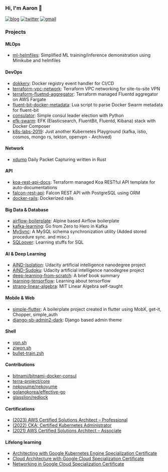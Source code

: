 ### Hi, I'm Aaron 👋
<!-- ![Matrix SVG](https://raw.githubusercontent.com/rodrigograca31/rodrigograca31/master/matrix.svg) -->
[![blog](https://img.shields.io/badge/blog-040d04?style=for-the-badge&logo=github)](https://ziwon.github.io)
[![twitter](https://img.shields.io/badge/twitter-%230077B5.svg?style=for-the-badge&logo=twitter&logoColor=white)](https://twitter.com/pilcloud)
[![gmail](https://img.shields.io/badge/gmail-D14836?style=for-the-badge&logo=gmail&logoColor=white)](mailto:yngpil.yoon@gmail.com)

### Projects
#### MLOps 
 - [ml-helmfiles](https://github.com/ziwon/ml-helmfiles): Simplified ML training/inference demonstration using Minikube and helmfiles
   
#### DevOps
 - [dokkery](https://github.com/ziwon/dokkery): Docker registry event handler for CI/CD
 - [terraform-vpc-network](https://github.com/ziwon/terraform-vpc-network): Terraform VPC networking for site-to-site VPN
 - [terraform-fluetnd-aggregator](https://github.com/ziwon/terraform-fluentd-aggregator): Terraform managed Fluentd aggregator on AWS Fargate
 - [fluent-bit-docker-metadata](https://github.com/ziwon/fluent-bit-docker-metadata): Lua script to parse Docker Swarm metadata for fluent-bit
 - [consulator](https://github.com/ziwon/consulator): Simple consul leader election with Python
 - [efk-swarm](https://github.com/ziwon/efk-swarm): EFK (Elasticsearch, FluentBit, Fluentd, Kibana) stack with Docker Composer
 - [k8s-labs-2019](https://github.com/ziwon/k8s-labs-2019): Just another Kubernetes Playground (kafka, istio, cosmos, mongo rs, tekton, openvpn - Archived)

#### Network
 - [xdump](https://github.com/ziwon/xdump) Daily Packet Capturing written in Rust

#### API 
 - [koa-rest-api-docs](https://github.com/ziwon/koa-rest-api-docs): Terraform managed Koa RESTful API template for auto-documentations
 - [falcon-rest-api](https://github.com/ziwon/falcon-rest-api): Falcon REST API with PostgreSQL using ORM
 - [docker-rails](https://github.com/ziwon/docker-rails): Dockerized rails
 
#### Big Data & Database
 - [airflow-boilerplate](https://github.com/ziwon/airflow-boilerplate): Alpine based Airflow boilerplate
 - [kafka-learning](https://github.com/ziwon/kafka-learning): Go from Zero to Hero in Kafka
 - [MySync](https://github.com/ziwon/MySync/commits/master): A MySQL schema synchronization utility (Added stored procedure sync. and misc.)
 - [SQLoover](https://github.com/ziwon/SQLoover): Learning stuffs for SQL
 
#### AI & Deep Learning
 - [AIND-Isolation](https://github.com/ziwon/AIND-Isolation): Udacity artificial intelligence nanodegree project
 - [AIND-Sudoku](https://github.com/ziwon/AIND-Sudoku): Udacity artificial intelligence nanodegree project
 - [deep-learning-from-scratch](https://github.com/ziwon/deep-learning-from-scratch): A brief book summary
 - [learning-tensorflow](https://github.com/ziwon/learning-tensorflow): Learning about tensorflow
 - [strang-linear-algebra](https://github.com/ziwon/strang-linear-algebra): MIT Linear Algebra self-taught
 
#### Mobile & Web
 - [simple-flutter](https://github.com/curebear/simple-flutter): A boilerplate project created in flutter using MobX, get-it, Chopper, simple_auth
 - [django-sb-admin2-dark](https://github.com/ziwon/django-sb-admin2-dark): Django based admin theme

#### Shell
 - [vpn.sh](https://gist.github.com/ziwon/f0e5bf4ee3c9b7e199ac2fd52939ba12)
 - [ziwon.sh](https://github.com/ziwon/ziwon.sh)
 - [bullet-train.zsh](https://github.com/ziwon/bullet-train.zsh)
 
#### Contributions
 - [bitnami/bitnami-docker-consul](https://github.com/bitnami/bitnami-docker-consul/pull/6)
 - [terra-project/core](https://github.com/terra-project/core/commits?author=ziwon)
 - [nekoyume/nekoyume](https://github.com/nekoyume/nekoyume/commits?author=ziwon)
 - [golangkorea/effective-go](https://github.com/golangkorea/effective-go/blob/master/concurrency.md)
 - [glasslion/redlock](https://github.com/glasslion/redlock/pull/18)
 
#### Certifications
 - [(2023) AWS Certified Solutions Architect – Professional](https://www.credly.com/badges/42c8d167-4038-4ce9-9356-f7e367593c87)
 - [(2022) CKA: Certified Kubernetes Administrator](https://www.credly.com/badges/e1ed43df-9b83-4999-a8d1-e1ad16eb045d)
 - [(2021) AWS Certified Solutions Architect – Associate](https://www.youracclaim.com/badges/2f742782-9432-432c-a38f-11c95d4a0359)
 
#### Lifelong learning
 - [Architecting with Google Kubernetes Engine Specialization Certificate](https://www.coursera.org/account/accomplishments/specialization/2YAPUHL7DTBS)
 - [Cloud Architecture with Google Cloud Specialization Certificate](https://www.coursera.org/account/accomplishments/professional-cert/8XU242DYER8G)
 - [Networking in Google Cloud Specialization Certificate](https://www.coursera.org/account/accomplishments/specialization/SFK8TKK4F9XJ)
